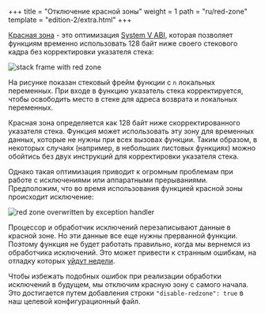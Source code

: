 +++
title = "Отключение красной зоны"
weight = 1
path = "ru/red-zone"
template = "edition-2/extra.html"
+++

[Красная зона][red zone] - это оптимизация [System V ABI], которая позволяет функциям временно использовать 128 байт ниже своего стекового кадра без корректировки указателя стека:

[red zone]: https://eli.thegreenplace.net/2011/09/06/stack-frame-layout-on-x86-64#the-red-zone
[System V ABI]: https://wiki.osdev.org/System_V_ABI

<!-- more -->

![stack frame with red zone](red-zone.svg)

На рисунке показан стековый фрейм функции с `n` локальных переменных. При входе в функцию указатель стека корректируется, чтобы освободить место в стеке для адреса возврата и локальных переменных.

Красная зона определяется как 128 байт ниже скорректированного указателя стека. Функция может использовать эту зону для временных данных, которые не нужны при всех вызовах функции. Таким образом, в некоторых случаях (например, в небольших листовых функциях) можно обойтись без двух инструкций для корректировки указателя стека.

Однако такая оптимизация приводит к огромным проблемам при работе с исключениями или аппаратными прерываниями. Предположим, что во время использования функцией красной зоны происходит исключение:

![red zone overwritten by exception handler](red-zone-overwrite.svg)

Процессор и обработчик исключений перезаписывают данные в красной зоне. Но эти данные все еще нужны прерванной функции. Поэтому функция не будет работать правильно, когда мы вернемся из обработчика исключений. Это может привести к странным ошибкам, на отладку которых [уйдут недели][take weeks to debug].

[take weeks to debug]: https://forum.osdev.org/viewtopic.php?t=21720

Чтобы избежать подобных ошибок при реализации обработки исключений в будущем, мы отключим красную зону с самого начала. Это достигается путем добавления строки `"disable-redzone": true` в наш целевой конфигурационный файл.